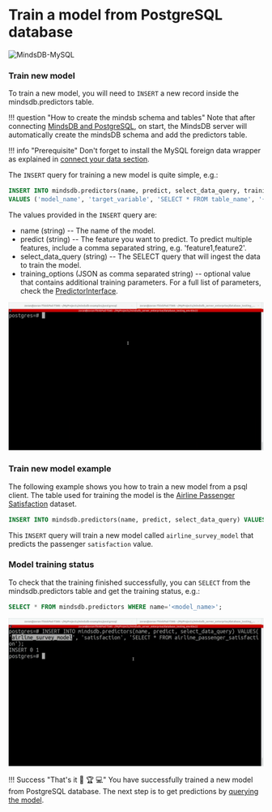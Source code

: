 # Train a model from PostgreSQL database

![MindsDB-MySQL](/assets/databases/mdb-postgres.png)

### Train new model

To train a new model, you will need to `INSERT` a new record inside the mindsdb.predictors table.

!!! question "How to create the mindsb schema and tables"
    Note that after connecting [MindsDB and PostgreSQL](/datasources/postgresql/#psql-client), on start, the MindsDB server will automatically create the mindsDB schema and add the predictors table.


!!! info "Prerequisite"
    Don't forget to install the MySQL foreign data wrapper as explained in [connect your data section](/datasources/postgresql/#prerequisite).

The `INSERT` query for training a new model is quite simple, e.g.:

```sql
INSERT INTO mindsdb.predictors(name, predict, select_data_query, training_options)
VALUES ('model_name', 'target_variable', 'SELECT * FROM table_name', '{"additional_training_params:value"}');
```
The values provided in the `INSERT` query are:

* name (string) -- The name of the model.
* predict (string) --  The feature you want to predict. To predict multiple features, include a comma separated string, e.g. 'feature1,feature2'.
* select_data_query (string) -- The SELECT query that will ingest the data to train the model.
* training_options (JSON as comma separated string) -- optional value that contains additional training parameters. For a full list of parameters, check the [PredictorInterface](/PredictorInterface/#learn).

![Train model from psql client](/assets/predictors/postgresql-insert.gif)

### Train new model example

The following example shows you how to train a new model from a psql client. The table used for training the model is the [Airline Passenger Satisfaction](https://www.kaggle.com/teejmahal20/airline-passenger-satisfaction) dataset.

```sql
INSERT INTO mindsdb.predictors(name, predict, select_data_query) VALUES('airline_survey_model', 'satisfaction', 'SELECT * FROM airline_passenger_satisfaction');
```
This `INSERT` query will train a new model called `airline_survey_model` that predicts the passenger `satisfaction` value.

### Model training status

To check that the training finished successfully, you can `SELECT` from the mindsdb.predictors table and get the training status, e.g.:

```sql
SELECT * FROM mindsdb.predictors WHERE name='<model_name>';
```

![Training model status](/assets/predictors/postgresql-status.gif)

!!! Success "That's it :tada: :trophy:  :computer:"
    You have successfully trained a new model from  PostgreSQL database. The next step is to get predictions by [querying the model](/model/query/postgresql/).

